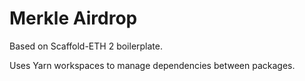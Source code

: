# Merkle Airdrop

Based on Scaffold-ETH 2 boilerplate.

Uses Yarn workspaces to manage dependencies between packages.
